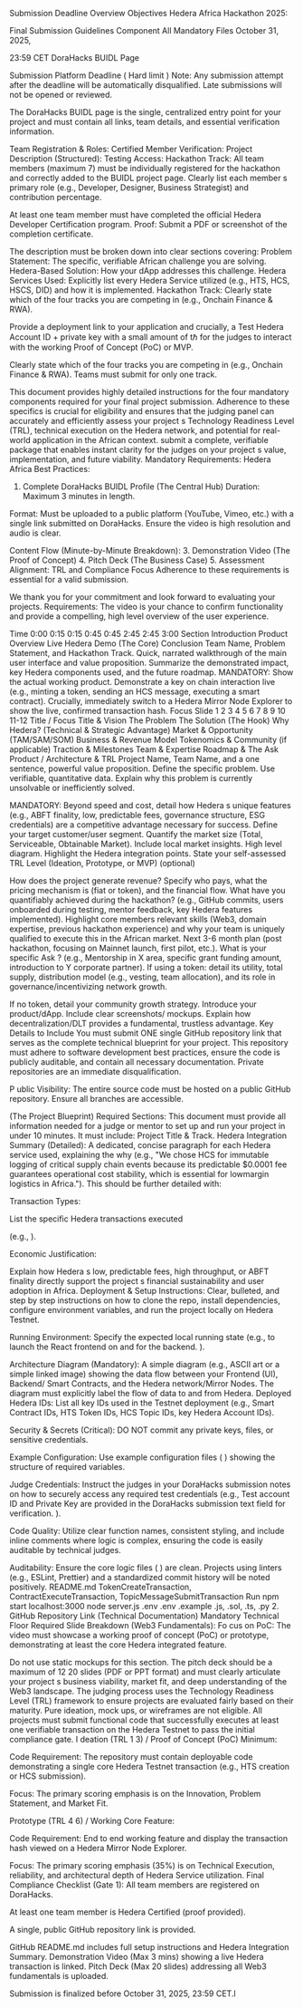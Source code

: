 Submission Deadline
Overview
Objectives
Hedera Africa Hackathon 2025: 

Final Submission Guidelines
Component
All Mandatory Files October 31, 2025, 

23:59 CET DoraHacks BUIDL Page

Submission Platform Deadline ( Hard limit )
Note: Any submission attempt after the deadline will be automatically
disqualified. Late submissions will not be opened or reviewed.

The DoraHacks BUIDL page is the single, centralized entry point for your project
and must contain all links, team details, and essential verification information.

Team Registration & Roles: 
Certified Member Verification: 
Project Description (Structured): 
Testing Access: 
Hackathon Track: 
All team members (maximum 7) must be individually registered for the
hackathon and correctly added to the BUIDL project page. Clearly list
each member s primary role (e.g., Developer, Designer, Business
Strategist) and contribution percentage.


At least one team member must have completed the official Hedera
Developer Certification program.
Proof: Submit a PDF or screenshot of the completion certificate.

The description must be broken down into clear sections covering:
 Problem Statement: The specific, verifiable African challenge you are
solving.
 Hedera-Based Solution: How your dApp addresses this challenge.
 Hedera Services Used: Explicitly list every Hedera Service utilized
(e.g., HTS, HCS, HSCS, DID) and how it is implemented.
 Hackathon Track: Clearly state which of the four tracks you are
competing in (e.g., Onchain Finance & RWA).

Provide a deployment link to your application and crucially, a Test
Hedera Account ID + private key with a small amount of tℏ for the
judges to interact with the working Proof of Concept (PoC) or MVP.

Clearly state which of the four tracks you are competing in (e.g.,
Onchain Finance & RWA). Teams must submit for only one track.

This document provides highly detailed instructions for the four mandatory components required for your
final project submission. Adherence to these specifics is crucial for eligibility and ensures that the judging
panel can accurately and efficiently assess your project s Technology Readiness Level (TRL), technical
execution on the Hedera network, and potential for real-world application in the African context.
submit a complete, verifiable package that enables instant clarity for the judges on your project s value,
implementation, and future viability.
Mandatory Requirements:
Hedera Africa Best Practices:
1. Complete DoraHacks BUIDL Profile (The Central Hub)
Duration: Maximum 3 minutes in length.

Format: Must be uploaded to a public platform (YouTube, Vimeo, etc.) with a single
link submitted on DoraHacks. Ensure the video is high resolution and audio is clear.

Content Flow (Minute-by-Minute Breakdown):
3. Demonstration Video (The Proof of Concept)
4. Pitch Deck (The Business Case)
5. Assessment Alignment: TRL and Compliance Focus
Adherence to these requirements is essential for a valid submission. 

We thank you for your commitment and look forward to evaluating your projects.
Requirements:
The video is your chance to confirm functionality and provide a compelling,
high level overview of the user experience.

Time
0:00 0:15
0:15 0:45
0:45 2:45
2:45 3:00
Section
Introduction
Product
Overview
Live Hedera
Demo (The Core)
Conclusion
Team Name, Problem Statement,
and Hackathon Track.
Quick, narrated walkthrough of the
main user interface and value
proposition.
Summarize the demonstrated
impact, key Hedera components
used, and the future roadmap.
MANDATORY: Show the actual
working product. Demonstrate a
key on chain interaction live (e.g.,
minting a token, sending an HCS
message, executing a smart
contract). Crucially, immediately
switch to a Hedera Mirror Node
Explorer to show the live,
confirmed transaction hash.
Focus
Slide
1
2
3
4
5
6
7
8
9
10
11-12
Title / Focus
Title & Vision
The Problem
The Solution
(The Hook)
Why Hedera?
(Technical & Strategic
Advantage)
Market & Opportunity
(TAM/SAM/SOM)
Business & Revenue
Model
Tokenomics &
Community (if
applicable)
Traction & Milestones
Team & Expertise
Roadmap & The Ask
Product / Architecture
& TRL
Project Name, Team Name, and a
one sentence, powerful value
proposition.
Define the specific problem. Use
verifiable, quantitative data. Explain
why this problem is currently
unsolvable or inefficiently solved.

MANDATORY: Beyond speed and
cost, detail how Hedera s unique
features (e.g., ABFT finality, low,
predictable fees, governance
structure, ESG credentials) are a
competitive advantage necessary
for success.
Define your target customer/user
segment. Quantify the market size
(Total, Serviceable, Obtainable
Market). Include local market
insights.
High level diagram. Highlight the
Hedera integration points. 
State your self-assessed TRL
Level (Ideation, Prototype, or
MVP) (optional)

How does the project generate
revenue? Specify who pays, what
the pricing mechanism is (fiat or
token), and the financial flow.
What have you quantifiably
achieved during the hackathon?
(e.g., GitHub commits, users
onboarded during testing, mentor
feedback, key Hedera features
implemented).
Highlight core members relevant
skills (Web3, domain expertise,
previous hackathon experience)
and why your team is uniquely
qualified to execute this in the
African market.
Next 3-6 month plan (post
hackathon, focusing on Mainnet
launch, first pilot, etc.). What is
your specific Ask ? (e.g.,
Mentorship in X area, specific
grant funding amount, introduction
to Y corporate partner).
If using a token: detail its utility,
total supply, distribution model
(e.g., vesting, team allocation), and
its role in governance/incentivizing
network growth. 

If no token, detail your community
growth strategy.
Introduce your product/dApp.
Include clear screenshots/
mockups. Explain how
decentralization/DLT provides a
fundamental, trustless advantage.
Key Details to Include
You must submit ONE single GitHub repository link that serves as the
complete technical blueprint for your project. This repository must adhere to
software development best practices, ensure the code is publicly auditable,
and contain all necessary documentation. 
Private repositories are an immediate disqualification.

P ublic Visibility: 
The entire source code must be hosted on a public GitHub repository. Ensure all
branches are accessible.

 (The Project Blueprint) Required Sections: 
This document must provide all information needed for a judge or mentor to set
up and run your project in under 10 minutes. It must include:
 Project Title & Track.
 Hedera Integration Summary (Detailed): 
A dedicated, concise paragraph for each Hedera service used, explaining the
why (e.g., "We chose HCS for immutable logging of critical supply chain events because its
predictable $0.0001 fee guarantees operational cost stability, which is essential for lowmargin logistics in Africa."). 
This should be further detailed with:

Transaction Types: 

List the specific Hedera transactions executed 

(e.g., ).

Economic Justification: 

Explain how Hedera s low, predictable fees, high throughput, or ABFT finality directly
support the project s financial sustainability and user adoption in Africa.
 Deployment & Setup Instructions: 
Clear, bulleted, and step by step instructions on how to clone the repo, install
dependencies, configure environment variables, and run the project locally on
Hedera Testnet.

Running Environment: Specify the expected local running state (e.g.,
 to launch the React frontend on and
for the backend. ).

 Architecture Diagram (Mandatory): A simple diagram (e.g., ASCII art or a
simple linked image) showing the data flow between your Frontend (UI), Backend/
Smart Contracts, and the Hedera network/Mirror Nodes. The diagram must explicitly
label the flow of data to and from Hedera.
 Deployed Hedera IDs: List all key IDs used in the Testnet deployment (e.g.,
Smart Contract IDs, HTS Token IDs, HCS Topic IDs, key Hedera Account IDs).

Security & Secrets (Critical): DO NOT commit any private keys, files, or
sensitive credentials.

Example Configuration: Use example configuration files ( ) showing
the structure of required variables.

Judge Credentials: Instruct the judges in your DoraHacks submission notes on
how to securely access any required test credentials (e.g., Test account ID and
Private Key are provided in the DoraHacks submission text field for verification. ).

Code Quality: Utilize clear function names, consistent styling, and include inline
comments where logic is complex, ensuring the code is easily auditable by
technical judges.

 Auditability: Ensure the core logic files ( ) are clean. Projects
using linters (e.g., ESLint, Prettier) and a standardized commit history will be noted
positively.
README.md
TokenCreateTransaction, ContractExecuteTransaction, TopicMessageSubmitTransaction
Run
npm start localhost:3000 node server.js
.env
.env .example
.js, .sol, .ts, .py
2. GitHub Repository Link (Technical Documentation)
Mandatory Technical Floor
Required Slide Breakdown (Web3 Fundamentals):
Fo cus on PoC: The video must showcase a working proof of concept (PoC)
or prototype, demonstrating at least the core Hedera integrated feature. 

Do not use static mockups for this section.
The pitch deck should be a maximum of 12 20 slides (PDF or PPT format) and
must clearly articulate your project s business viability, market fit, and deep
understanding of the Web3 landscape.
The judging process uses the Technology Readiness Level (TRL) framework to
ensure projects are evaluated fairly based on their maturity.
Pure ideation, mock ups, or wireframes are not eligible. All projects must submit
functional code that successfully executes at least one verifiable transaction on
the Hedera Testnet to pass the initial compliance gate.
I deation (TRL 1 3) / Proof of Concept (PoC) Minimum:

Code Requirement: The repository must contain deployable code
demonstrating a single core Hedera Testnet transaction (e.g., HTS creation
or HCS submission).

Focus: The primary scoring emphasis is on the Innovation, Problem
Statement, and Market Fit.

Prototype (TRL 4 6) / Working Core Feature:

Code Requirement: End to end working feature and display the transaction
hash viewed on a Hedera Mirror Node Explorer.

Focus: The primary scoring emphasis (35%) is on Technical Execution,
reliability, and architectural depth of Hedera Service utilization.
Final Compliance Checklist (Gate 1):
All team members are registered on DoraHacks.

At least one team member is Hedera Certified (proof provided).

A single, public GitHub repository link is provided.

GitHub README.md includes full setup instructions and Hedera Integration
Summary.
Demonstration Video (Max 3 mins) showing a live Hedera transaction is linked.
Pitch Deck (Max 20 slides) addressing all Web3 fundamentals is uploaded.

Submission is finalized before October 31, 2025, 23:59 CET.l